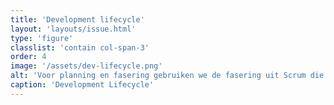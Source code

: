 ```yaml
---
title: 'Development lifecycle'
layout: 'layouts/issue.html'
type: 'figure'
classlist: 'contain col-span-3'
order: 4
image: '/assets/dev-lifecycle.png'
alt: 'Voor planning en fasering gebruiken we de fasering uit Scrum die de development-lifecycle wordt genoemd.'
caption: 'Development Lifecycle'
---
```

